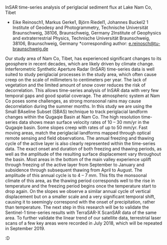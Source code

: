 InSAR time-series analysis of periglacial sediment flux at Lake Nam Co, Tibet
* Eike Reinosch1, Markus Gerke1, Björn Riedel1, Johannes Buckel2
1 Institute of Geodesy and Photogrammetry, Technische Universität Braunschweig,                                   38106, Braunschweig, Germany 
2Institute of Geophysics and extraterrestrial Physics, Technische Universität Braunschweig,                        38106, Braunschweig, Germany 
*corresponding author: e.reinosch@tu-braunschweig.de

Our study area of Nam Co, Tibet, has experienced significant changes to its geosphere in recent decades, which are likely driven by climate change. Interferometric Synthetic Aperture Radar (InSAR) time-series data is well suited to study periglacial processes in the study area, which often cause creep on the scale of millimeters to centimeters per year. The lack of vegetation and the limited amount of snow cover reduces the risk of decorrelation. This allows time-series analysis of InSAR data with very few temporal gaps and good spatial coverage. The atmospheric system at Nam Co poses some challenges, as strong monsoonal rains may cause decorrelation during the summer months.  In this study we are using the Small BAseline Subset (SBAS) technique to track periglacial landform changes within the Qugaqie Basin at Nam Co. The high resolution time-series data shows mean surface velocity rates of 10 – 30 mm/yr in the Qugaqie basin. Some slopes creep with rates of up to 50 mm/yr. Fast moving areas, match the periglacial landforms mapped through optical remote sensing and field observations. The annual freezing and thawing cycle of the active layer is also clearly represented within the time-series data. The exact onset and duration of both freezing and thawing periods, as well as the amplitude of the resulting surface displacement vary throughout the basin. Most areas in the bottom of the main valley experience uplift through freezing of the active layer from September to January and subsidence through subsequent thawing from April to August. The amplitude of this annual cycle is to 4 – 7 mm. This fits the monsoonal climate of this area, as the thawing period corresponds well to the rise in temperature and the freezing period begins once the temperature start to drop again. On the slopes we observe a similar annual cycle of vertical displacement but on a smaller scale and a very significant temporal shift, causing it to seemingly correspond with the onset of precipitation, rather than temperature.
The next step in this research will be to validate the Sentinel-1 time-series results with TerraSAR-X ScanSAR data of the same area. To further validate the linear trend of our satellite data, terrestrial laser scans of a few key areas were recorded in July 2018, which will be repeated in September 2019. 

:D 
